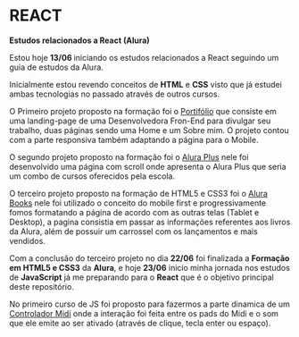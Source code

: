 # REACT
 <strong>Estudos relacionados a React (Alura)</strong>

Estou hoje <strong> 13/06 </strong> iniciando os estudos relacionados a React seguindo um guia de estudos da Alura.

Inicialmente estou revendo conceitos de <strong>HTML</strong> e <strong>CSS</strong> visto que já estudei ambas tecnologias no passado através de outros cursos.

O Primeiro projeto proposto na formação foi o <a href="PORTIFOLIO/index.html">Portifólio</a> que consiste em uma landing-page de uma Desenvolvedora Fron-End para divulgar seu trabalho, duas páginas sendo uma Home e um Sobre mim. O projeto contou com a parte responsiva também adaptando a página para o Mobile.

O segundo projeto proposto na formação foi o <a href="Alura%20Plus/index.html">Alura Plus</a> nele foi desenvolvido uma página com scroll onde apresenta o Alura Plus que seria um combo de cursos oferecidos pela escola.

O terceiro projeto proposto na formação de HTML5 e CSS3 foi o <a href="Alura%20Books/index.html">Alura Books</a> nele foi utilizado o conceito do mobile first e progressivamente fomos formatando a página de acordo com as outras telas (Tablet e Desktop), a pagina consistia em passar as informações referentes aos livros da Alura, além de possuir um carrossel com os lançamentos e mais vendidos.

Com a conclusão do terceiro projeto no dia <b>22/06</b> foi finalizada a <b>Formação em HTML5 e CSS3</b> da <b>Alura</b>, e hoje <b>23/06</b> inicio minha jornada nos estudos de <b>JavaScript</b> já me preparando para o <b>React</b> que é o objetivo principal deste repositório.

No primeiro curso de JS foi proposto para fazermos a parte dinamica de um <a href="Alura%20Midi/index.html">Controlador Midi</a> onde a interação foi feita entre os pads do Midi e o som que ele emite ao ser ativado (através de clique, tecla enter ou espaço).